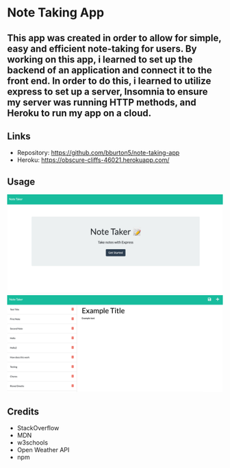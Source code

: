 # Note Taking App

## This app was created in order to allow for simple, easy and efficient note-taking for users. By working on this app, i learned to set up the backend of an application and connect it to the front end. In order to do this, i learned to utilize express to set up a server, Insomnia to ensure my server was running HTTP methods, and Heroku to run my app on a cloud.

## Links

- Repository: https://github.com/bburton5/note-taking-app
- Heroku: https://obscure-cliffs-46021.herokuapp.com/

## Usage

![screenshot of the Note Taking App Home Page](./images/image0.png)
![screenshot of the Note Taking App Notes Page](./images/image1.png)

## Credits

- StackOverflow
- MDN
- w3schools
- Open Weather API
- npm
